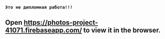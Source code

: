 
### ``Это не дипломная работа!!!``
## Open https://photos-project-41071.firebaseapp.com/  to view it in the browser.
